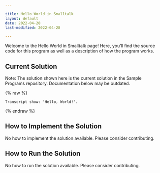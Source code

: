 ```yaml
---

title: Hello World in Smalltalk
layout: default
date: 2022-04-28
last-modified: 2022-04-28

---
```


Welcome to the Hello World in Smalltalk page! Here, you'll find the source code for this program as well as a description of how the program works.

## Current Solution

Note: The solution shown here is the current solution in the Sample Programs repository. Documentation below may be outdated.

{% raw %}

```Smalltalk
Transcript show: 'Hello, World!'.

```

{% endraw %}

## How to Implement the Solution

No how to implement the solution available. Please consider contributing.

## How to Run the Solution

No how to run the solution available. Please consider contributing.
